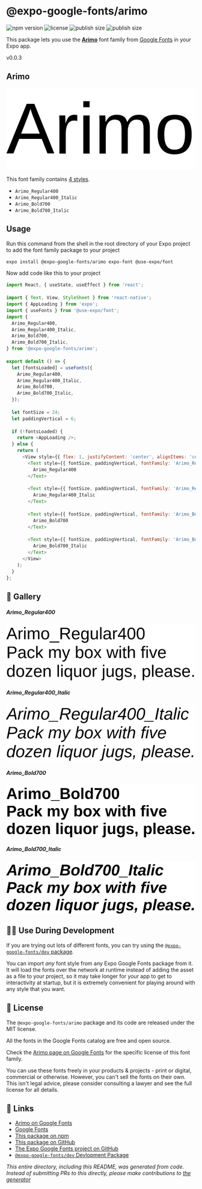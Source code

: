# @expo-google-fonts/arimo

![npm version](https://flat.badgen.net/npm/v/@expo-google-fonts/arimo)
![license](https://flat.badgen.net/github/license/expo/google-fonts)
![publish size](https://flat.badgen.net/packagephobia/install/@expo-google-fonts/arimo)
![publish size](https://flat.badgen.net/packagephobia/publish/@expo-google-fonts/arimo)

This package lets you use the [**Arimo**](https://fonts.google.com/specimen/Arimo) font family from [Google Fonts](https://fonts.google.com/) in your Expo app.

v0.0.3

## Arimo

![Arimo](./font-family.png)

This font family contains [4 styles](#-gallery).

- `Arimo_Regular400`
- `Arimo_Regular400_Italic`
- `Arimo_Bold700`
- `Arimo_Bold700_Italic`

## Usage

Run this command from the shell in the root directory of your Expo project to add the font family package to your project
```sh
expo install @expo-google-fonts/arimo expo-font @use-expo/font
```

Now add code like this to your project
```js
import React, { useState, useEffect } from 'react';

import { Text, View, StyleSheet } from 'react-native';
import { AppLoading } from 'expo';
import { useFonts } from '@use-expo/font';
import {
  Arimo_Regular400,
  Arimo_Regular400_Italic,
  Arimo_Bold700,
  Arimo_Bold700_Italic,
} from '@expo-google-fonts/arimo';

export default () => {
  let [fontsLoaded] = useFonts({
    Arimo_Regular400,
    Arimo_Regular400_Italic,
    Arimo_Bold700,
    Arimo_Bold700_Italic,
  });

  let fontSize = 24;
  let paddingVertical = 6;

  if (!fontsLoaded) {
    return <AppLoading />;
  } else {
    return (
      <View style={{ flex: 1, justifyContent: 'center', alignItems: 'center' }}>
        <Text style={{ fontSize, paddingVertical, fontFamily: 'Arimo_Regular400' }}>
          Arimo_Regular400
        </Text>

        <Text style={{ fontSize, paddingVertical, fontFamily: 'Arimo_Regular400_Italic' }}>
          Arimo_Regular400_Italic
        </Text>

        <Text style={{ fontSize, paddingVertical, fontFamily: 'Arimo_Bold700' }}>
          Arimo_Bold700
        </Text>

        <Text style={{ fontSize, paddingVertical, fontFamily: 'Arimo_Bold700_Italic' }}>
          Arimo_Bold700_Italic
        </Text>
      </View>
    );
  }
};

```

## 🔡 Gallery

##### Arimo_Regular400
![Arimo_Regular400](./df255da5c656bbf01f4aa3012b4d4ba16f7bd17664a4e1fc011146a4eb95d436.ttf.png)

##### Arimo_Regular400_Italic
![Arimo_Regular400_Italic](./eafe825bf96517b1ff3b8d8710254e225584de1489e4c3deaa6b1cb8549a027d.ttf.png)

##### Arimo_Bold700
![Arimo_Bold700](./5a4f400fb6090e3938136ea6fd3ec2c02777fb674d13b9582f96d4515044df23.ttf.png)

##### Arimo_Bold700_Italic
![Arimo_Bold700_Italic](./e6b358f015564a1505c76b32db9b3f5c538a8f7d220dd04446697d286c820bf0.ttf.png)


## 👩‍💻 Use During Development

If you are trying out lots of different fonts, you can try using the [`@expo-google-fonts/dev` package](https://github.com/expo/google-fonts/tree/master/font-packages/dev#readme).

You can import *any* font style from any Expo Google Fonts package from it. It will load the fonts
over the network at runtime instead of adding the asset as a file to your project, so it may take longer
for your app to get to interactivity at startup, but it is extremely convenient
for playing around with any style that you want.

## 📖 License

The `@expo-google-fonts/arimo` package and its code are released under the MIT license.

All the fonts in the Google Fonts catalog are free and open source.

Check the [Arimo page on Google Fonts](https://fonts.google.com/specimen/Arimo) for the specific license of this font family.

You can use these fonts freely in your products & projects - print or digital, commercial or otherwise. However, you can't sell the fonts on their own. This isn't legal advice, please consider consulting a lawyer and see the full license for all details.

## 🔗 Links

- [Arimo on Google Fonts](https://fonts.google.com/specimen/Arimo)
- [Google Fonts](https://fonts.google.com/)
- [This package on npm](https://www.npmjs.com/package/@expo-google-fonts/arimo)
- [This package on GitHub](https://github.com/expo/google-fonts/tree/master/font-packages/arimo)
- [The Expo Google Fonts project on GitHub](https://github.com/expo/google-fonts)
- [`@expo-google-fonts/dev` Devlopment Package](https://github.com/expo/google-fonts/tree/master/font-packages/dev)


*This entire directory, including this README, was generated from code. Instead of submitting PRs to this directly, please make contributions to [the generator](https://github.com/expo/google-fonts/tree/master/packages/generator)*
